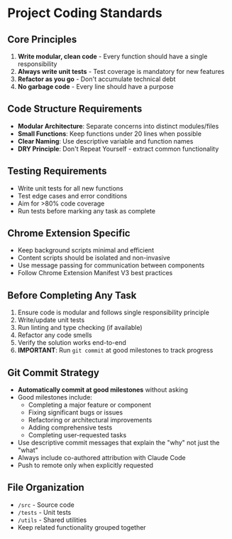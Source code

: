 # Project Coding Standards

## Core Principles
1. **Write modular, clean code** - Every function should have a single responsibility
2. **Always write unit tests** - Test coverage is mandatory for new features
3. **Refactor as you go** - Don't accumulate technical debt
4. **No garbage code** - Every line should have a purpose

## Code Structure Requirements
- **Modular Architecture**: Separate concerns into distinct modules/files
- **Small Functions**: Keep functions under 20 lines when possible
- **Clear Naming**: Use descriptive variable and function names
- **DRY Principle**: Don't Repeat Yourself - extract common functionality

## Testing Requirements
- Write unit tests for all new functions
- Test edge cases and error conditions
- Aim for >80% code coverage
- Run tests before marking any task as complete

## Chrome Extension Specific
- Keep background scripts minimal and efficient
- Content scripts should be isolated and non-invasive
- Use message passing for communication between components
- Follow Chrome Extension Manifest V3 best practices

## Before Completing Any Task
1. Ensure code is modular and follows single responsibility principle
2. Write/update unit tests
3. Run linting and type checking (if available)
4. Refactor any code smells
5. Verify the solution works end-to-end
6. **IMPORTANT**: Run `git commit` at good milestones to track progress

## Git Commit Strategy
- **Automatically commit at good milestones** without asking
- Good milestones include:
  - Completing a major feature or component
  - Fixing significant bugs or issues
  - Refactoring or architectural improvements
  - Adding comprehensive tests
  - Completing user-requested tasks
- Use descriptive commit messages that explain the "why" not just the "what"
- Always include co-authored attribution with Claude Code
- Push to remote only when explicitly requested

## File Organization
- `/src` - Source code
- `/tests` - Unit tests
- `/utils` - Shared utilities
- Keep related functionality grouped together
